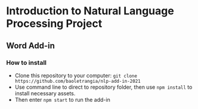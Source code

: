 # Introduction to Natural Language Processing Project
## Word Add-in

### How to install
- Clone this repository to your computer: `git clone https://github.com/baoletrangia/nlp-add-in-2021`
- Use command line to direct to repository folder, then use `npm install` to install necessary assets.
- Then enter `npm start` to run the add-in
